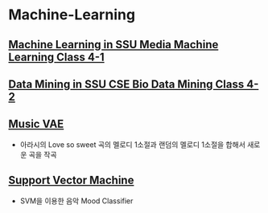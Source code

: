# Machine-Learning
## [Machine Learning in SSU Media Machine Learning Class 4-1](https://github.com/Junst/Machine-Learning/tree/main/Assignment) <br>

## [Data Mining in SSU CSE Bio Data Mining Class 4-2](https://github.com/Junst/Machine-Learning/tree/cac0f81eaf1f2e4279ae2be945f9503bf8a53a9f/Data%20Mining)<br>

## [Music VAE](https://github.com/Junst/Machine-Learning/tree/main/Magenta%20Music%20VAE) <br>
- 아라시의 Love so sweet 곡의 멜로디 1소절과 랜덤의 멜로디 1소절을 합해서 새로운 곡을 작곡 <br>

## [Support Vector Machine](https://github.com/Junst/Machine-Learning/tree/main/Support%20Vector%20Machine) <br>
- SVM을 이용한 음악 Mood Classifier
